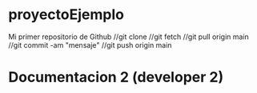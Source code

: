 # proyectoEjemplo
Mi primer repositorio de Github
//git clone <repo>
//git fetch
//git pull origin main
//git commit -am "mensaje"
//git push origin main
# Documentacion 2 (developer 2)